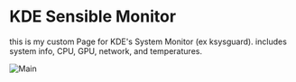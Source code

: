 # KDE Sensible Monitor
this is my custom Page for KDE's System Monitor (ex ksysguard).
includes system info, CPU, GPU, network, and temperatures.

![Main](https://github.com/ljubitje/KDE-Sensible-Monitor/assets/36423947/15c4a0c8-66a7-49f4-879e-aba362cf3c31)
